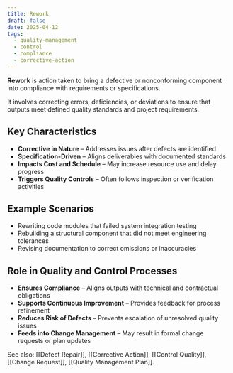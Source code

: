 ```yaml
---
title: Rework
draft: false
date: 2025-04-12
tags:
  - quality-management
  - control
  - compliance
  - corrective-action
---
```


**Rework** is action taken to bring a defective or nonconforming component into compliance with requirements or specifications.

It involves correcting errors, deficiencies, or deviations to ensure that outputs meet defined quality standards and project requirements.

## Key Characteristics

- **Corrective in Nature** – Addresses issues after defects are identified  
- **Specification-Driven** – Aligns deliverables with documented standards  
- **Impacts Cost and Schedule** – May increase resource use and delay progress  
- **Triggers Quality Controls** – Often follows inspection or verification activities  

## Example Scenarios

- Rewriting code modules that failed system integration testing  
- Rebuilding a structural component that did not meet engineering tolerances  
- Revising documentation to correct omissions or inaccuracies  

## Role in Quality and Control Processes

- **Ensures Compliance** – Aligns outputs with technical and contractual obligations  
- **Supports Continuous Improvement** – Provides feedback for process refinement  
- **Reduces Risk of Defects** – Prevents escalation of unresolved quality issues  
- **Feeds into Change Management** – May result in formal change requests or plan updates  

See also: [[Defect Repair]], [[Corrective Action]], [[Control Quality]], [[Change Request]], [[Quality Management Plan]].

